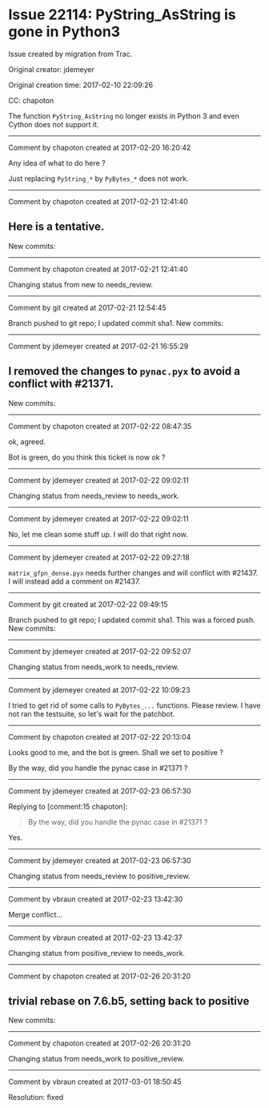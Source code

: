 # Issue 22114: PyString_AsString is gone in Python3

Issue created by migration from Trac.

Original creator: jdemeyer

Original creation time: 2017-02-10 22:09:26

CC:  chapoton

The function `PyString_AsString` no longer exists in Python 3 and even Cython does not support it.


---

Comment by chapoton created at 2017-02-20 16:20:42

Any idea of what to do here ?

Just replacing `PyString_*` by `PyBytes_*` does not work.


---

Comment by chapoton created at 2017-02-21 12:41:40

Here is a tentative.
----
New commits:


---

Comment by chapoton created at 2017-02-21 12:41:40

Changing status from new to needs_review.


---

Comment by git created at 2017-02-21 12:54:45

Branch pushed to git repo; I updated commit sha1. New commits:


---

Comment by jdemeyer created at 2017-02-21 16:55:29

I removed the changes to `pynac.pyx` to avoid a conflict with #21371.
----
New commits:


---

Comment by chapoton created at 2017-02-22 08:47:35

ok, agreed.

Bot is green, do you think this ticket is now ok ?


---

Comment by jdemeyer created at 2017-02-22 09:02:11

Changing status from needs_review to needs_work.


---

Comment by jdemeyer created at 2017-02-22 09:02:11

No, let me clean some stuff up. I will do that right now.


---

Comment by jdemeyer created at 2017-02-22 09:27:18

`matrix_gfpn_dense.pyx` needs further changes and will conflict with #21437. I will instead add a comment on #21437.


---

Comment by git created at 2017-02-22 09:49:15

Branch pushed to git repo; I updated commit sha1. This was a forced push. New commits:


---

Comment by jdemeyer created at 2017-02-22 09:52:07

Changing status from needs_work to needs_review.


---

Comment by jdemeyer created at 2017-02-22 10:09:23

I tried to get rid of some calls to `PyBytes_...` functions. Please review. I have not ran the testsuite, so let's wait for the patchbot.


---

Comment by chapoton created at 2017-02-22 20:13:04

Looks good to me, and the bot is green. Shall we set to positive ?

By the way, did you handle the pynac case in #21371 ?


---

Comment by jdemeyer created at 2017-02-23 06:57:30

Replying to [comment:15 chapoton]:
> By the way, did you handle the pynac case in #21371 ?

Yes.


---

Comment by jdemeyer created at 2017-02-23 06:57:30

Changing status from needs_review to positive_review.


---

Comment by vbraun created at 2017-02-23 13:42:30

Merge conflict...


---

Comment by vbraun created at 2017-02-23 13:42:37

Changing status from positive_review to needs_work.


---

Comment by chapoton created at 2017-02-26 20:31:20

trivial rebase on 7.6.b5, setting back to positive
----
New commits:


---

Comment by chapoton created at 2017-02-26 20:31:20

Changing status from needs_work to positive_review.


---

Comment by vbraun created at 2017-03-01 18:50:45

Resolution: fixed
